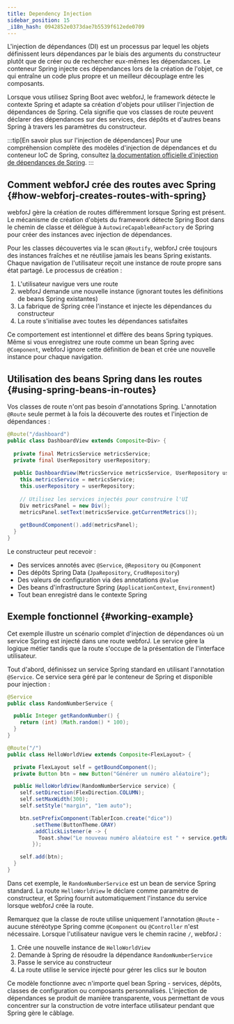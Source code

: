 ```yaml
---
title: Dependency Injection
sidebar_position: 15
_i18n_hash: 0942852e0373dae7b5539f612ede0709
---
```

L'injection de dépendances (DI) est un processus par lequel les objets définissent leurs dépendances par le biais des arguments du constructeur plutôt que de créer ou de rechercher eux-mêmes les dépendances. Le conteneur Spring injecte ces dépendances lors de la création de l'objet, ce qui entraîne un code plus propre et un meilleur découplage entre les composants.

Lorsque vous utilisez Spring Boot avec webforJ, le framework détecte le contexte Spring et adapte sa création d'objets pour utiliser l'injection de dépendances de Spring. Cela signifie que vos classes de route peuvent déclarer des dépendances sur des services, des dépôts et d'autres beans Spring à travers les paramètres du constructeur.

:::tip[En savoir plus sur l'injection de dépendances]
Pour une compréhension complète des modèles d'injection de dépendances et du conteneur IoC de Spring, consultez [la documentation officielle d'injection de dépendances de Spring](https://docs.spring.io/spring-framework/reference/core/beans/dependencies/factory-collaborators.html).
:::

## Comment webforJ crée des routes avec Spring {#how-webforj-creates-routes-with-spring}

webforJ gère la création de routes différemment lorsque Spring est présent. Le mécanisme de création d'objets du framework détecte Spring Boot dans le chemin de classe et délègue à `AutowireCapableBeanFactory` de Spring pour créer des instances avec injection de dépendances.

Pour les classes découvertes via le scan `@Routify`, webforJ crée toujours des instances fraîches et ne réutilise jamais les beans Spring existants. Chaque navigation de l'utilisateur reçoit une instance de route propre sans état partagé. Le processus de création :

1. L'utilisateur navigue vers une route
2. webforJ demande une nouvelle instance (ignorant toutes les définitions de beans Spring existantes)
3. La fabrique de Spring crée l'instance et injecte les dépendances du constructeur
4. La route s'initialise avec toutes les dépendances satisfaites

Ce comportement est intentionnel et diffère des beans Spring typiques. Même si vous enregistrez une route comme un bean Spring avec `@Component`, webforJ ignore cette définition de bean et crée une nouvelle instance pour chaque navigation.

## Utilisation des beans Spring dans les routes {#using-spring-beans-in-routes}

Vos classes de route n'ont pas besoin d'annotations Spring. L'annotation `@Route` seule permet à la fois la découverte des routes et l'injection de dépendances :

```java
@Route("/dashboard")
public class DashboardView extends Composite<Div> {
  
  private final MetricsService metricsService;
  private final UserRepository userRepository;
  
  public DashboardView(MetricsService metricsService, UserRepository userRepository) {
    this.metricsService = metricsService;
    this.userRepository = userRepository;
    
    // Utilisez les services injectés pour construire l'UI
    Div metricsPanel = new Div();
    metricsPanel.setText(metricsService.getCurrentMetrics());
    
    getBoundComponent().add(metricsPanel);
  }
}
```

Le constructeur peut recevoir :
- Des services annotés avec `@Service`, `@Repository` ou `@Component`
- Des dépôts Spring Data (`JpaRepository`, `CrudRepository`)
- Des valeurs de configuration via des annotations `@Value`
- Des beans d'infrastructure Spring (`ApplicationContext`, `Environment`)
- Tout bean enregistré dans le contexte Spring

## Exemple fonctionnel {#working-example}

Cet exemple illustre un scénario complet d'injection de dépendances où un service Spring est injecté dans une route webforJ. Le service gère la logique métier tandis que la route s'occupe de la présentation de l'interface utilisateur.

Tout d'abord, définissez un service Spring standard en utilisant l'annotation `@Service`. Ce service sera géré par le conteneur de Spring et disponible pour injection :

```java title="RandomNumberService.java"
@Service
public class RandomNumberService {

  public Integer getRandomNumber() {
    return (int) (Math.random() * 100);
  }
}
```

```java title="HelloWorldView.java"
@Route("/")
public class HelloWorldView extends Composite<FlexLayout> {

  private FlexLayout self = getBoundComponent();
  private Button btn = new Button("Générer un numéro aléatoire");

  public HelloWorldView(RandomNumberService service) {
    self.setDirection(FlexDirection.COLUMN);
    self.setMaxWidth(300);
    self.setStyle("margin", "1em auto");

    btn.setPrefixComponent(TablerIcon.create("dice"))
        .setTheme(ButtonTheme.GRAY)
        .addClickListener(e -> {
          Toast.show("Le nouveau numéro aléatoire est " + service.getRandomNumber(), Theme.SUCCESS);
        });

    self.add(btn);
  }
}
```

Dans cet exemple, le `RandomNumberService` est un bean de service Spring standard. La route `HelloWorldView` le déclare comme paramètre de constructeur, et Spring fournit automatiquement l'instance du service lorsque webforJ crée la route.

Remarquez que la classe de route utilise uniquement l'annotation `@Route` - aucune stéréotype Spring comme `@Component` ou `@Controller` n'est nécessaire. Lorsque l'utilisateur navigue vers le chemin racine `/`, webforJ :

1. Crée une nouvelle instance de `HelloWorldView` 
2. Demande à Spring de résoudre la dépendance `RandomNumberService`
3. Passe le service au constructeur
4. La route utilise le service injecté pour gérer les clics sur le bouton

Ce modèle fonctionne avec n'importe quel bean Spring - services, dépôts, classes de configuration ou composants personnalisés. L'injection de dépendances se produit de manière transparente, vous permettant de vous concentrer sur la construction de votre interface utilisateur pendant que Spring gère le câblage.
